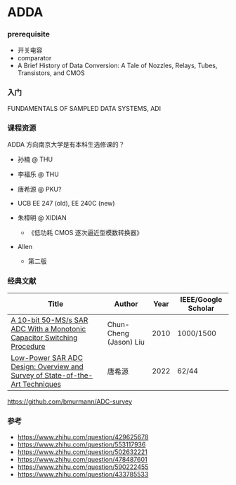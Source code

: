 # ADDA

### prerequisite

- 开关电容
- comparator
- A Brief History of Data Conversion: A Tale of Nozzles, Relays, Tubes, Transistors, and CMOS


### 入门

FUNDAMENTALS OF SAMPLED DATA SYSTEMS, ADI

### 课程资源

ADDA 方向南京大学是有本科生选修课的？


- 孙楠 @ THU
- 李福乐 @ THU
- 唐希源 @ PKU?
- UCB EE 247 (old), EE 240C (new)

- 朱樟明 @ XIDIAN
  - 《低功耗 CMOS 逐次逼近型模数转换器》
- Allen
  - 第二版

### 经典文献

| Title                                                        | Author                 | Year | IEEE/Google Scholar |
| ------------------------------------------------------------ | ---------------------- | ---- | ------------------- |
| [A 10-bit 50-MS/s SAR ADC With a Monotonic Capacitor Switching Procedure](https://ieeexplore.ieee.org/document/5437496) | Chun-Cheng (Jason) Liu | 2010 | 1000/1500           |
| [Low-Power SAR ADC Design: Overview and Survey of State-of-the-Art Techniques](https://ieeexplore.ieee.org/document/9761973) | 唐希源                 | 2022 | 62/44               |



https://github.com/bmurmann/ADC-survey


### 参考

- https://www.zhihu.com/question/429625678
- https://www.zhihu.com/question/553117936
- https://www.zhihu.com/question/502632221
- https://www.zhihu.com/question/478487601
- https://www.zhihu.com/question/590222455
- https://www.zhihu.com/question/433785533

